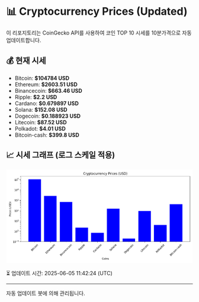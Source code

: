 
# 📊 Cryptocurrency Prices (Updated)

이 리포지토리는 CoinGecko API를 사용하여 코인 TOP 10 시세를 10분가격으로 자동 업데이트합니다.

## 💰 현재 시세
- Bitcoin: **$104784 USD**
- Ethereum: **$2603.51 USD**
- Binancecoin: **$663.46 USD**
- Ripple: **$2.2 USD**
- Cardano: **$0.679897 USD**
- Solana: **$152.08 USD**
- Dogecoin: **$0.188923 USD**
- Litecoin: **$87.52 USD**
- Polkadot: **$4.01 USD**
- Bitcoin-cash: **$399.8 USD**

## 📈 시세 그래프 (로그 스케일 적용)
![Crypto Prices](crypto_prices.png)

⏳ 업데이트 시간: 2025-06-05 11:42:24 (UTC)

---
자동 업데이트 봇에 의해 관리됩니다.
